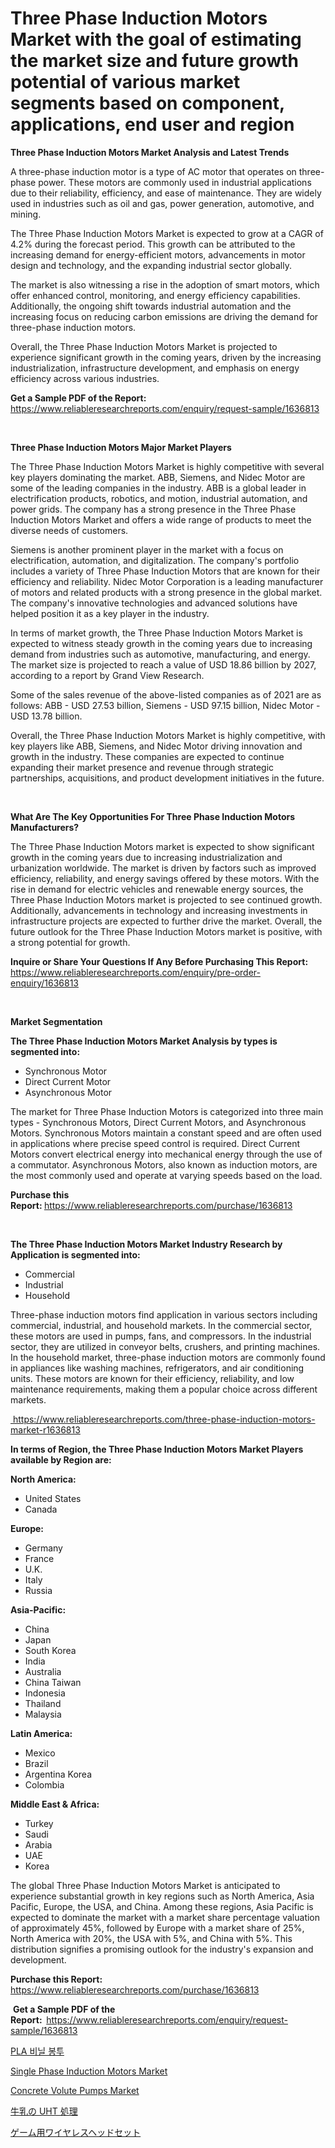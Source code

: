 <p><h1>Three Phase Induction Motors Market with the goal of estimating the market size and future growth potential of various market segments based on component, applications, end user and region</h1></p><p><strong>Three Phase Induction Motors Market Analysis and Latest Trends</strong></p>
<p><p>A three-phase induction motor is a type of AC motor that operates on three-phase power. These motors are commonly used in industrial applications due to their reliability, efficiency, and ease of maintenance. They are widely used in industries such as oil and gas, power generation, automotive, and mining.</p><p>The Three Phase Induction Motors Market is expected to grow at a CAGR of 4.2% during the forecast period. This growth can be attributed to the increasing demand for energy-efficient motors, advancements in motor design and technology, and the expanding industrial sector globally. </p><p>The market is also witnessing a rise in the adoption of smart motors, which offer enhanced control, monitoring, and energy efficiency capabilities. Additionally, the ongoing shift towards industrial automation and the increasing focus on reducing carbon emissions are driving the demand for three-phase induction motors.</p><p>Overall, the Three Phase Induction Motors Market is projected to experience significant growth in the coming years, driven by the increasing industrialization, infrastructure development, and emphasis on energy efficiency across various industries.</p></p>
<p><strong>Get a Sample PDF of the Report:&nbsp;</strong> <a href="https://www.reliableresearchreports.com/enquiry/request-sample/1636813">https://www.reliableresearchreports.com/enquiry/request-sample/1636813</a></p>
<p>&nbsp;</p>
<p><strong>Three Phase Induction Motors Major Market Players</strong></p>
<p><p>The Three Phase Induction Motors Market is highly competitive with several key players dominating the market. ABB, Siemens, and Nidec Motor are some of the leading companies in the industry. ABB is a global leader in electrification products, robotics, and motion, industrial automation, and power grids. The company has a strong presence in the Three Phase Induction Motors Market and offers a wide range of products to meet the diverse needs of customers.</p><p>Siemens is another prominent player in the market with a focus on electrification, automation, and digitalization. The company's portfolio includes a variety of Three Phase Induction Motors that are known for their efficiency and reliability. Nidec Motor Corporation is a leading manufacturer of motors and related products with a strong presence in the global market. The company's innovative technologies and advanced solutions have helped position it as a key player in the industry.</p><p>In terms of market growth, the Three Phase Induction Motors Market is expected to witness steady growth in the coming years due to increasing demand from industries such as automotive, manufacturing, and energy. The market size is projected to reach a value of USD 18.86 billion by 2027, according to a report by Grand View Research.</p><p>Some of the sales revenue of the above-listed companies as of 2021 are as follows: ABB - USD 27.53 billion, Siemens - USD 97.15 billion, Nidec Motor - USD 13.78 billion.</p><p>Overall, the Three Phase Induction Motors Market is highly competitive, with key players like ABB, Siemens, and Nidec Motor driving innovation and growth in the industry. These companies are expected to continue expanding their market presence and revenue through strategic partnerships, acquisitions, and product development initiatives in the future.</p></p>
<p>&nbsp;</p>
<p><strong>What Are The Key Opportunities For Three Phase Induction Motors Manufacturers?</strong></p>
<p><p>The Three Phase Induction Motors market is expected to show significant growth in the coming years due to increasing industrialization and urbanization worldwide. The market is driven by factors such as improved efficiency, reliability, and energy savings offered by these motors. With the rise in demand for electric vehicles and renewable energy sources, the Three Phase Induction Motors market is projected to see continued growth. Additionally, advancements in technology and increasing investments in infrastructure projects are expected to further drive the market. Overall, the future outlook for the Three Phase Induction Motors market is positive, with a strong potential for growth.</p></p>
<p><strong>Inquire or Share Your Questions If Any Before Purchasing This Report:</strong> <a href="https://www.reliableresearchreports.com/enquiry/pre-order-enquiry/1636813">https://www.reliableresearchreports.com/enquiry/pre-order-enquiry/1636813</a></p>
<p>&nbsp;</p>
<p><strong>Market Segmentation</strong></p>
<p><strong>The Three Phase Induction Motors Market Analysis by types is segmented into:</strong></p>
<p><ul><li>Synchronous Motor</li><li>Direct Current Motor</li><li>Asynchronous Motor</li></ul></p>
<p><p>The market for Three Phase Induction Motors is categorized into three main types - Synchronous Motors, Direct Current Motors, and Asynchronous Motors. Synchronous Motors maintain a constant speed and are often used in applications where precise speed control is required. Direct Current Motors convert electrical energy into mechanical energy through the use of a commutator. Asynchronous Motors, also known as induction motors, are the most commonly used and operate at varying speeds based on the load.</p></p>
<p><strong>Purchase this Report:&nbsp;</strong><a href="https://www.reliableresearchreports.com/purchase/1636813">https://www.reliableresearchreports.com/purchase/1636813</a></p>
<p>&nbsp;</p>
<p><strong>The Three Phase Induction Motors Market Industry Research by Application is segmented into:</strong></p>
<p><ul><li>Commercial</li><li>Industrial</li><li>Household</li></ul></p>
<p><p>Three-phase induction motors find application in various sectors including commercial, industrial, and household markets. In the commercial sector, these motors are used in pumps, fans, and compressors. In the industrial sector, they are utilized in conveyor belts, crushers, and printing machines. In the household market, three-phase induction motors are commonly found in appliances like washing machines, refrigerators, and air conditioning units. These motors are known for their efficiency, reliability, and low maintenance requirements, making them a popular choice across different markets.</p></p>
<p><a href="https://www.reliableresearchreports.com/three-phase-induction-motors-market-r1636813">&nbsp;https://www.reliableresearchreports.com/three-phase-induction-motors-market-r1636813</a></p>
<p><strong>In terms of Region, the Three Phase Induction Motors Market Players available by Region are:</strong></p>
<p>
    <p> <strong> North America: </strong>
        <ul>
            <li>United States</li>
            <li>Canada</li>
        </ul>
        </p> 
    <p> <strong> Europe: </strong>
        <ul>
            <li>Germany</li>
            <li>France</li>
            <li>U.K.</li>
            <li>Italy</li>
            <li>Russia</li>
        </ul>
        </p> 
    <p> <strong> Asia-Pacific: </strong>
        <ul>
            <li>China</li>
            <li>Japan</li>
            <li>South Korea</li>
            <li>India</li>
            <li>Australia</li>
            <li>China Taiwan</li>
            <li>Indonesia</li>
            <li>Thailand</li>
            <li>Malaysia</li>
        </ul>
        </p> 
    <p> <strong> Latin America: </strong>
        <ul>
            <li>Mexico</li>
            <li>Brazil</li>
            <li>Argentina Korea</li>
            <li>Colombia</li>
        </ul>
        </p> 
    <p> <strong> Middle East & Africa: </strong>
        <ul>
            <li>Turkey</li>
            <li>Saudi</li>
            <li>Arabia</li>
            <li>UAE</li>
            <li>Korea</li>
        </ul>
    </p>
    </p>
<p><p>The global Three Phase Induction Motors Market is anticipated to experience substantial growth in key regions such as North America, Asia Pacific, Europe, the USA, and China. Among these regions, Asia Pacific is expected to dominate the market with a market share percentage valuation of approximately 45%, followed by Europe with a market share of 25%, North America with 20%, the USA with 5%, and China with 5%. This distribution signifies a promising outlook for the industry's expansion and development.</p></p>
<p><strong>Purchase this Report: </strong><a href="https://www.reliableresearchreports.com/purchase/1636813">https://www.reliableresearchreports.com/purchase/1636813</a></p>
<p>&nbsp;<strong>Get a Sample PDF of the Report:&nbsp;&nbsp;</strong><a href="https://www.reliableresearchreports.com/enquiry/request-sample/1636813">https://www.reliableresearchreports.com/enquiry/request-sample/1636813</a></p>
<p><strong></strong></p>
<p><p><a href="https://github.com/TobyKub4685/Market-Research-Report-List-1/blob/main/273523925207.md">PLA 비닐 봉투</a></p><p><a href="https://github.com/ruddyyedelwadw/Market-Research-Report-List-2/blob/main/single-phase-induction-motors-market.md">Single Phase Induction Motors Market</a></p><p><a href="https://github.com/jaidynmorantestelletmjzya/Market-Research-Report-List-2/blob/main/concrete-volute-pumps-market.md">Concrete Volute Pumps Market</a></p><p><a href="https://github.com/SantosDicki04/Market-Research-Report-List-1/blob/main/913366427586.md">牛乳の UHT 処理</a></p><p><a href="https://github.com/moulafa/Market-Research-Report-List-1/blob/main/944373827585.md">ゲーム用ワイヤレスヘッドセット</a></p></p>